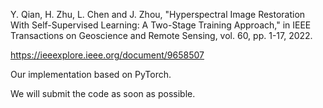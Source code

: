 Y. Qian, H. Zhu, L. Chen and J. Zhou, "Hyperspectral Image Restoration With Self-Supervised Learning: A Two-Stage Training Approach," in IEEE Transactions on Geoscience and Remote Sensing, vol. 60, pp. 1-17, 2022.

https://ieeexplore.ieee.org/document/9658507


Our implementation based on PyTorch.


We will submit the code as soon as possible.

